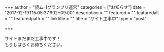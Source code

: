 +++
author = "読ム-1グランプリ運営"
categories = ["お知らせ"]
date = "2017-12-19T15:05:37.902+09:00"
description = ""
featured = ""
featuredalt = ""
featuredpath = ""
linktitle = ""
title = "サイト工事中"
type = "post"

+++

サイトまだまだ工事中です！  
もうしばらくお待ちください。


